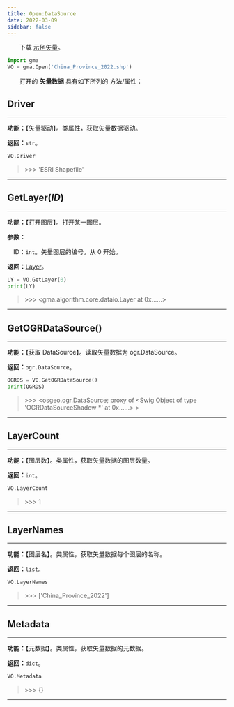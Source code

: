 ```yaml
---
title: Open:DataSource
date: 2022-03-09
sidebar: false
---
```


&emsp;　下载 [示例矢量](/Open/China_Province_2022.7z)。

```python
import gma
VO = gma.Open('China_Province_2022.shp')
```

&emsp;　打开的 **矢量数据** 具有如下所列的 方法/属性：

## **Driver**

---

**功能：**【矢量驱动】。类属性，获取矢量数据驱动。

**返回：**`str`。

```python
VO.Driver
```
> \>>> 'ESRI Shapefile'

---

## **GetLayer**(*ID*)

---

**功能：**【打开图层】。打开某一图层。

**参数：** 

&emsp;ID：`int`。矢量图层的编号。从 0 开始。

**返回：**[Layer](Layer.html)。

```python
LY = VO.GetLayer(0)
print(LY)
```
> \>>> <gma.algorithm.core.dataio.Layer at 0x......>

---

## **GetOGRDataSource**()

---

**功能：**【获取 DataSource】。读取矢量数据为 ogr.DataSource。

**返回：**`ogr.DataSource`。

```python
OGRDS = VO.GetOGRDataSource()
print(OGRDS)
```
> \>>> <osgeo.ogr.DataSource; proxy of <Swig Object of type 'OGRDataSourceShadow *' at 0x......> >

---

## **LayerCount**

---

**功能：**【图层数】。类属性，获取矢量数据的图层数量。

**返回：**`int`。

```python
VO.LayerCount
```
> \>>> 1

---

## **LayerNames**

---

**功能：**【图层名】。类属性，获取矢量数据每个图层的名称。

**返回：**`list`。

```python
VO.LayerNames
```
> \>>> ['China_Province_2022']

---

## **Metadata**

---

**功能：**【元数据】。类属性，获取矢量数据的元数据。

**返回：**`dict`。

```python
VO.Metadata
```
> \>>> {}

---